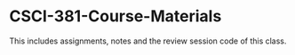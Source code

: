 # CSCI-381-Course-Materials <br>

This includes assignments, notes and the review session code of this class. 
